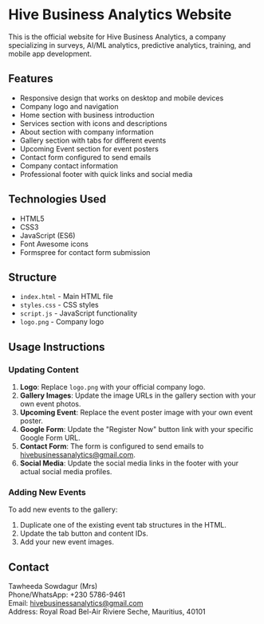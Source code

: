 # Hive Business Analytics Website

This is the official website for Hive Business Analytics, a company specializing in surveys, AI/ML analytics, predictive analytics, training, and mobile app development.

## Features

- Responsive design that works on desktop and mobile devices
- Company logo and navigation
- Home section with business introduction
- Services section with icons and descriptions
- About section with company information
- Gallery section with tabs for different events
- Upcoming Event section for event posters
- Contact form configured to send emails
- Company contact information
- Professional footer with quick links and social media

## Technologies Used

- HTML5
- CSS3
- JavaScript (ES6)
- Font Awesome icons
- Formspree for contact form submission

## Structure

- `index.html` - Main HTML file
- `styles.css` - CSS styles
- `script.js` - JavaScript functionality
- `logo.png` - Company logo

## Usage Instructions

### Updating Content

1. **Logo**: Replace `logo.png` with your official company logo.
2. **Gallery Images**: Update the image URLs in the gallery section with your own event photos.
3. **Upcoming Event**: Replace the event poster image with your own event poster.
4. **Google Form**: Update the "Register Now" button link with your specific Google Form URL.
5. **Contact Form**: The form is configured to send emails to hivebusinessanalytics@gmail.com.
6. **Social Media**: Update the social media links in the footer with your actual social media profiles.

### Adding New Events

To add new events to the gallery:
1. Duplicate one of the existing event tab structures in the HTML.
2. Update the tab button and content IDs.
3. Add your new event images.

## Contact

Tawheeda Sowdagur (Mrs)  
Phone/WhatsApp: +230 5786-9461  
Email: hivebusinessanalytics@gmail.com  
Address: Royal Road Bel-Air Riviere Seche, Mauritius, 40101